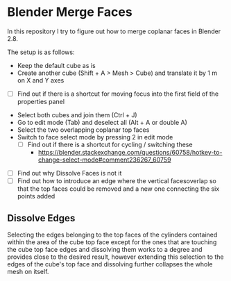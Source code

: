 # Blender Merge Faces

In this repository I try to figure out how to merge coplanar faces in Blender 2.8.

The setup is as follows:

- Keep the default cube as is
- Create another cube (Shift + A > Mesh > Cube) and translate it by 1 m on X and Y axes
- [ ] Find out if there is a shortcut for moving focus into the first field of the properties panel
- Select both cubes and join them (Ctrl + J)
- Go to edit mode (Tab) and deselect all (Alt + A or double A)
- Select the two overlapping coplanar top faces
- Switch to face select mode by pressing 2 in edit mode
  - [ ] Find out if there is a shortcut for cycling / switching these
    - https://blender.stackexchange.com/questions/60758/hotkey-to-change-select-mode#comment236267_60759
- [ ] Find out why Dissolve Faces is not it
- [ ] Find out how to introduce an edge where the vertical facesoverlap so that the top faces could be removed and a new one connecting the six points added

## Dissolve Edges

Selecting the edges belonging to the top faces of the cylinders contained within the area of the cube top face
except for the ones that are touching the cube top face edges and dissolving them works to a degree and provides
close to the desired result, however extending this selection to the edges of the cube's top face and dissolving
further collapses the whole mesh on itself.
